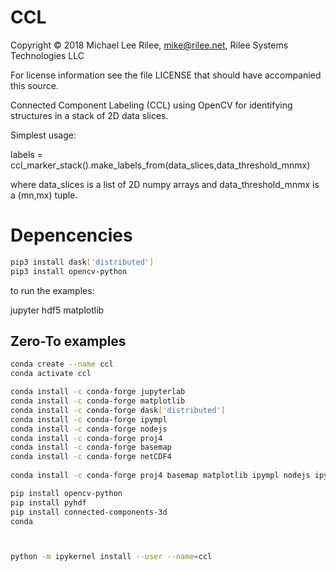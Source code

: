 # CCL

<!--- -*- coding: utf-8 -*- --->

Copyright © 2018 Michael Lee Rilee, mike@rilee.net, Rilee Systems Technologies LLC

For license information see the file LICENSE that should have accompanied this source.

Connected Component Labeling (CCL) using OpenCV for identifying structures in a stack of 2D data slices.

Simplest usage:

  labels = ccl_marker_stack().make_labels_from(data_slices,data_threshold_mnmx)

where data_slices is a list of 2D numpy arrays and data_threshold_mnmx is a (mn,mx) tuple.




# Depencencies

```bash
pip3 install dask['distributed']
pip3 install opencv-python
```

to run the examples:

jupyter
hdf5
matplotlib


## Zero-To examples

```bash
conda create --name ccl 
conda activate ccl 

conda install -c conda-forge jupyterlab
conda install -c conda-forge matplotlib
conda install -c conda-forge dask['distributed']
conda install -c conda-forge ipympl
conda install -c conda-forge nodejs
conda install -c conda-forge proj4 
conda install -c conda-forge basemap
conda install -c conda-forge netCDF4
 
conda install -c conda-forge proj4 basemap matplotlib ipympl nodejs ipykernel dask['distributed'] pip

pip install opencv-python￼
pip install pyhdf
pip install connected-components-3d
conda 



python -m ipykernel install --user --name=ccl
